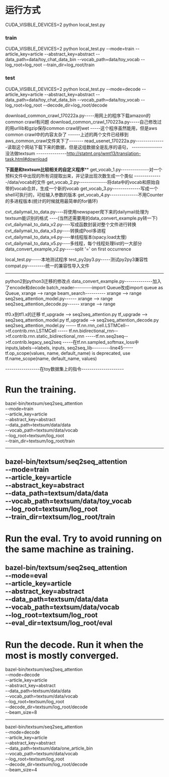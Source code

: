 # 运行方式
CUDA_VISIBLE_DEVICES=2 python local_test.py
### train
CUDA_VISIBLE_DEVICES=2 python local_test.py --mode=train --article_key=article --abstract_key=abstract --data_path=data/toy_chat_data_bin --vocab_path=data/toy_vocab --log_root=log_root --train_dir=log_root/train
### test
CUDA_VISIBLE_DEVICES=2 python local_test.py --mode=decode --article_key=article --abstract_key=abstract --data_path=data/toy_chat_data_bin --vocab_path=data/toy_vocab --log_root=log_root --decode_dir=log_root/decode

download_common_crawl_170222a.py-----用网上的程序下载amazon的common crawl有问题
download_common_crawl_170223a.py-----自己修改过的用urllib和gzip保存common crawl的wet
                                -----这个程序虽然能用，但是aws common crawl中的内容太杂了
------上述的两个文件已经移到aws_common_crawl文件夹下了-------
read_usenet_170222a.py---------------读取这个网站下载下来的数据，但是这组数据全是乱序的语句，
                      ---------------没法做textsum
                      ---------------http://statmt.org/wmt13/translation-task.html#download

********下面是和textsum比较相关的自定义程序**********
get_vocab_1.py--------------对一个预料文件中出现的所有词提取出来，并记录出现次数生成一个类似
              --------------/data/vocab的文件
get_vocab_2.py--------------将data中的vocab和原始自带的vocab合并，生成一个新的vocab
get_vocab_3.py--------------写成一个shell可执行的，可给输入参数的版本
get_vocab_4.py--------------不用Counter的多进程版本(统计的时候就用最简单的for循环)

cvt_dailymail_to_data.py----将使用newspaper爬下来的dailymail处理为textsum能识别的格式
                        ----(当然还需要用的data_convert_example.py转一下)
cvt_dailymail_to_data_v2.py----写成函数封装对整个文件进行转换
cvt_dailymail_to_data_v3.py----转换成Pool多进程
cvt_dailymail_to_data_v4.py----单线程版本(spacy.load太慢)
cvt_dailymail_to_data_v5.py----多线程，每个线程处理list的一大部分
data_convert_example_v2.py-----split '=' on first occurrence

local_test.py-----本地测试程序
test_py2py3.py-----测试py2py3兼容性
compat.py---------统一的兼容性导入文件

---------------------------------------------------------
python2到python3迁移的修改点
data_convert_example.py--------------加入了encode和decode
batch_reader---------import Queue改成import queue as Queue, xrange --> range
beam_search---------- xrange --> range
seq2seq_attention_model.py------ xrange --> range
seq2seq_attention_decode.py------ xrange --> range

tf0.x到tf1.x的迁移
tf_upgrade --> seq2seq_attention.py
tf_upgrade --> seq2seq_attention_model.py
tf_upgrade --> seq2seq_attention_decode.py
seq2seq_attention_model.py ----- tf.nn.rnn_cell.LSTMCell-->tf.contrib.rnn.LSTMCell
                          ----- tf.nn.bidirectional_rnn-->tf.contrib.rnn.static_bidirectional_rnn
                          -----tf.nn.seq2seq-->tf.contrib.legacy_seq2seq
                          -----在tf.nn.sampled_softmax_loss中inputs,labels-->labels, inputs,
seq2seq_lib---------line45-----tf.op_scope(values, name, default_name) is deprecated, use tf.name_scope(name, default_name, values)


-----------------在toy数据集上的指令---------------------
# Run the training.
bazel-bin/textsum/seq2seq_attention \
  --mode=train \
  --article_key=article \
  --abstract_key=abstract \
  --data_path=textsum/data/data \
  --vocab_path=textsum/data/vocab \
  --log_root=textsum/log_root \
  --train_dir=textsum/log_root/train
*********************
bazel-bin/textsum/seq2seq_attention \
  --mode=train \
  --article_key=article \
  --abstract_key=abstract \
  --data_path=textsum/data/data \
  --vocab_path=textsum/data/toy_vocab \
  --log_root=textsum/log_root \
  --train_dir=textsum/log_root/train
---------------------------------------------
# Run the eval. Try to avoid running on the same machine as training.
bazel-bin/textsum/seq2seq_attention \
  --mode=eval \
  --article_key=article \
  --abstract_key=abstract \
  --data_path=textsum/data/data \
  --vocab_path=textsum/data/vocab \
  --log_root=textsum/log_root \
  --eval_dir=textsum/log_root/eval
----------------------------------------------
# Run the decode. Run it when the most is mostly converged.
bazel-bin/textsum/seq2seq_attention \
  --mode=decode \
  --article_key=article \
  --abstract_key=abstract \
  --data_path=textsum/data/data \
  --vocab_path=textsum/data/vocab \
  --log_root=textsum/log_root \
  --decode_dir=textsum/log_root/decode \
  --beam_size=8
*******************
bazel-bin/textsum/seq2seq_attention \
  --mode=decode \
  --article_key=article \
  --abstract_key=abstract \
  --data_path=textsum/data/one_article_bin \
  --vocab_path=textsum/data/vocab \
  --log_root=textsum/log_root \
  --decode_dir=textsum/log_root/decode \
  --beam_size=4
